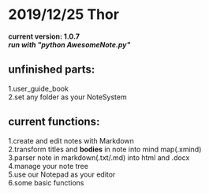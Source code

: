 # 2019/12/25 Thor  
**current version: 1.0.7**  
***run with "python AwesomeNote.py"***  
## unfinished parts:  
1.user_guide_book  
2.set any folder as your NoteSystem  

## current functions:  
1.create and edit notes with Markdown  
2.transform titles and **bodies** in note into mind map(.xmind)  
3.parser note in markdown(.txt/.md) into html and .docx  
4.manage your note tree  
5.use our Notepad as your editor  
6.some basic functions  
